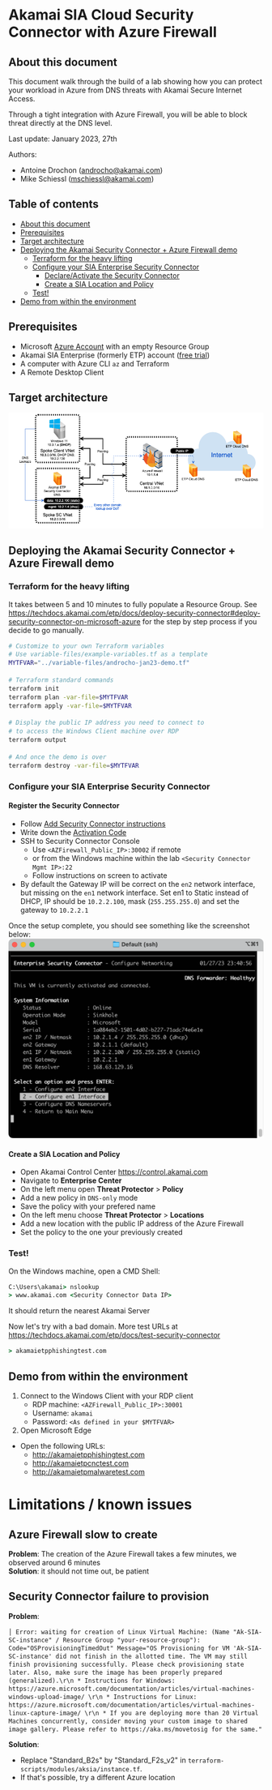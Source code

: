 # Akamai SIA Cloud Security Connector with Azure Firewall<!-- omit in toc -->

## About this document

This document walk through the build of a lab showing how you can protect your workload in Azure from DNS threats with Akamai Secure Internet Access. 

Through a tight integration with Azure Firewall, you will be able to block threat directly at the DNS level.

Last update: January 2023, 27th

Authors:
- Antoine Drochon (androcho@akamai.com)
- Mike Schiessl (mschiessl@akamai.com)

## Table of contents<!-- omit in toc -->

- [About this document](#about-this-document)
- [Prerequisites](#prerequisites)
- [Target architecture](#target-architecture)
- [Deploying the Akamai Security Connector + Azure Firewall demo](#deploying-the-akamai-security-connector--azure-firewall-demo)
  - [Terraform for the heavy lifting](#terraform-for-the-heavy-lifting)
  - [Configure your SIA Enterprise Security Connector](#configure-your-sia-enterprise-security-connector)
    - [Declare/Activate the Security Connector](#declareactivate-the-security-connector)
    - [Create a SIA Location and Policy](#create-a-sia-location-and-policy)
  - [Test!](#test)
- [Demo from within the environment](#demo-from-within-the-environment)

## Prerequisites

- Microsoft [Azure Account](https://azure.microsoft.com) with an empty Resource Group
- Akamai SIA Enterprise (formerly ETP) account ([free trial]([#](https://www.akamai.com/products/secure-internet-access-enterprise)))
- A computer with Azure CLI `az` and Terraform
- A Remote Desktop Client

## Target architecture

![Overview diagram of the setup](doc/overview.png)

## Deploying the Akamai Security Connector + Azure Firewall demo

### Terraform for the heavy lifting

It takes between 5 and 10 minutes to fully populate a Resource Group.
See https://techdocs.akamai.com/etp/docs/deploy-security-connector#deploy-security-connector-on-microsoft-azure for the step by step process if you decide to go manually.

```bash
# Customize to your own Terraform variables
# Use variable-files/example-variables.tf as a template
MYTFVAR="../variable-files/androcho-jan23-demo.tf"

# Terraform standard commands
terraform init
terraform plan -var-file=$MYTFVAR
terraform apply -var-file=$MYTFVAR

# Display the public IP address you need to connect to
# to access the Windows Client machine over RDP
terraform output

# And once the demo is over
terraform destroy -var-file=$MYTFVAR
```

### Configure your SIA Enterprise Security Connector

#### Register the Security Connector

- Follow [Add Security Connector instructions](https://techdocs.akamai.com/etp/docs/add-security-connector)
- Write down the [Activation Code](https://techdocs.akamai.com/etp/docs/generate-activation-code1)
- SSH to Security Connector Console
  - Use `<AZFirewall_Public_IP>:30002` if remote
  - or from the Windows machine within the lab `<Security Connector Mgmt IP>:22`
  - Follow instructions on screen to activate
- By default the Gateway IP will be correct on the `en2` network interface, but missing on the `en1` network interface. Set en1 to Static instead of DHCP, IP should be `10.2.2.100`, mask (`255.255.255.0`) and set the gateway to `10.2.2.1`

Once the setup complete, you should see something like the screenshot below:
![Security Connector Console over SSH](doc/akamai-sia-securityconnector-console.png)

#### Create a SIA Location and Policy

- Open Akamai Control Center https://control.akamai.com
- Navigate to **Enterprise Center**
- On the left menu open **Threat Protector** > **Policy**
- Add a new policy in `DNS-only` mode
- Save the policy with your prefered name
- On the left menu choose **Threat Protector** > **Locations**
- Add a new location with the public IP address of the Azure Firewall
- Set the policy to the one your previously created

### Test!

On the Windows machine, open a CMD Shell:

```cmd
C:\Users\akamai> nslookup
> www.akamai.com <Security Connector Data IP>
``` 
It should return the nearest Akamai Server

Now let's try with a bad domain. More test URLs at  
https://techdocs.akamai.com/etp/docs/test-security-connector

```cmd
> akamaietpphishingtest.com
```

## Demo from within the environment

1. Connect to the Windows Client with your RDP client
    - RDP machine: `<AZFirewall_Public_IP>:30001`
    - Username: `akamai`
    - Password: `<As defined in your $MYTFVAR>`
2. Open Microsoft Edge
  - Open the following URLs:
    - http://akamaietpphishingtest.com
    - http://akamaietpcnctest.com
    - http://akamaietpmalwaretest.com

# Limitations / known issues

## Azure Firewall slow to create

**Problem**: The creation of the Azure Firewall takes a few minutes, we observed around 6 minutes  
**Solution**: it should not time out, be patient

## Security Connector failure to provision

**Problem**:
```
│ Error: waiting for creation of Linux Virtual Machine: (Name "Ak-SIA-SC-instance" / Resource Group "your-resource-group"): Code="OSProvisioningTimedOut" Message="OS Provisioning for VM 'Ak-SIA-SC-instance' did not finish in the allotted time. The VM may still finish provisioning successfully. Please check provisioning state later. Also, make sure the image has been properly prepared (generalized).\r\n * Instructions for Windows: https://azure.microsoft.com/documentation/articles/virtual-machines-windows-upload-image/ \r\n * Instructions for Linux: https://azure.microsoft.com/documentation/articles/virtual-machines-linux-capture-image/ \r\n * If you are deploying more than 20 Virtual Machines concurrently, consider moving your custom image to shared image gallery. Please refer to https://aka.ms/movetosig for the same."
```

**Solution**:
- Replace "Standard_B2s" by "Standard_F2s_v2" in `terraform-scripts/modules/aksia/instance.tf`.
- If that's possible, try a different Azure location